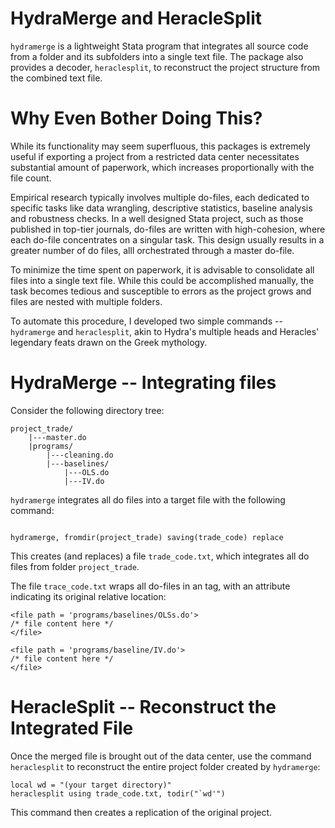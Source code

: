 # HydraMerge and HeracleSplit

`hydramerge` is a lightweight Stata program that integrates all source code from a folder and its subfolders into a single text file. The package also provides a decoder, `heraclesplit`, to reconstruct the project structure from the combined text file.

# Why Even Bother Doing This?

While its functionality may seem superfluous, this packages is extremely useful if exporting a project from a restricted data center necessitates substantial amount of paperwork, which increases proportionally with the file count.

Empirical research typically involves multiple do-files, each dedicated to  specific tasks like data wrangling, descriptive statistics, baseline analysis and robustness checks. In a well designed Stata project, such as those published in top-tier journals, do-files are written with high-cohesion, where each do-file concentrates on a singular task. This design usually results in a greater number of do files, alll orchestrated through a master do-file.

To minimize the time spent on paperwork, it is advisable to consolidate all files into a single text file. While this could be accomplished manually, the task becomes tedious and susceptible to errors as the project grows and files are nested with multiple folders.

To automate this procedure, I developed two simple commands -- `hydramerge` and `heraclesplit`, akin to Hydra's multiple heads and Heracles' legendary feats drawn on the Greek mythology.

# HydraMerge -- Integrating files

Consider the following directory tree:

```
project_trade/
    |---master.do
    |programs/
        |---cleaning.do
        |---baselines/
            |---OLS.do
            |---IV.do
```

`hydramerge` integrates all do files into a target file with the following command:

```

hydramerge, fromdir(project_trade) saving(trade_code) replace
```

This creates (and replaces) a file `trade_code.txt`, which integrates all do files from folder `project_trade`.

The file `trace_code.txt` wraps all do-files in an tag, with an attribute indicating its original relative location:

```
<file path = 'programs/baselines/OLSs.do'>
/* file content here */
</file>

<file path = 'programs/baseline/IV.do'>
/* file content here */
</file>
```

# HeracleSplit -- Reconstruct the Integrated File

Once the merged file is brought out of the data center, use the command `heraclesplit` to reconstruct the entire project folder created by `hydramerge`:

```
local wd = "(your target directory)"
heraclesplit using trade_code.txt, todir("`wd'")
```

This command then creates a replication of the original project.